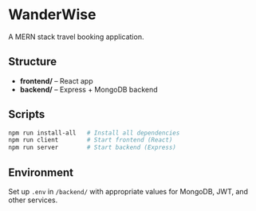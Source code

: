# WanderWise

A MERN stack travel booking application.

## Structure
- **frontend/** – React app
- **backend/** – Express + MongoDB backend

## Scripts

```bash
npm run install-all   # Install all dependencies
npm run client        # Start frontend (React)
npm run server        # Start backend (Express)
```

## Environment

Set up `.env` in `/backend/` with appropriate values for MongoDB, JWT, and other services.